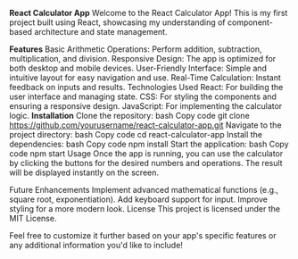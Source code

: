 **React Calculator App**
Welcome to the React Calculator App! This is my first project built using React, showcasing my understanding of component-based architecture and state management.

**Features**
Basic Arithmetic Operations: Perform addition, subtraction, multiplication, and division.
Responsive Design: The app is optimized for both desktop and mobile devices.
User-Friendly Interface: Simple and intuitive layout for easy navigation and use.
Real-Time Calculation: Instant feedback on inputs and results.
Technologies Used
React: For building the user interface and managing state.
CSS: For styling the components and ensuring a responsive design.
JavaScript: For implementing the calculator logic.
**Installation**
Clone the repository:
bash
Copy code
git clone https://github.com/yourusername/react-calculator-app.git
Navigate to the project directory:
bash
Copy code
cd react-calculator-app
Install the dependencies:
bash
Copy code
npm install
Start the application:
bash
Copy code
npm start
Usage
Once the app is running, you can use the calculator by clicking the buttons for the desired numbers and operations. The result will be displayed instantly on the screen.

Future Enhancements
Implement advanced mathematical functions (e.g., square root, exponentiation).
Add keyboard support for input.
Improve styling for a more modern look.
License
This project is licensed under the MIT License.

Feel free to customize it further based on your app's specific features or any additional information you'd like to include!

